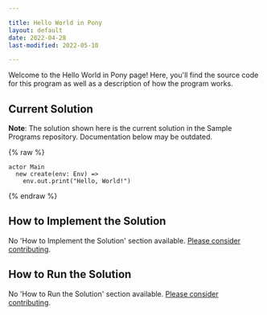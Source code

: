```yaml
---

title: Hello World in Pony
layout: default
date: 2022-04-28
last-modified: 2022-05-10

---
```


Welcome to the Hello World in Pony page! Here, you'll find the source code for this program as well as a description of how the program works.

## Current Solution

**Note**: The solution shown here is the current solution in the Sample Programs repository. Documentation below may be outdated.

{% raw %}

```pony
actor Main
  new create(env: Env) =>
    env.out.print("Hello, World!")
```

{% endraw %}

## How to Implement the Solution

No 'How to Implement the Solution' section available. [Please consider contributing](https://github.com/TheRenegadeCoder/sample-programs-website).

## How to Run the Solution

No 'How to Run the Solution' section available. [Please consider contributing](https://github.com/TheRenegadeCoder/sample-programs-website).